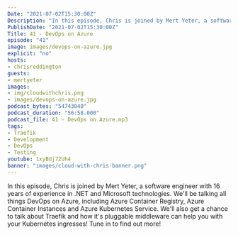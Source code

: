 ```yaml
---
Date: "2021-07-02T15:30:00Z"
Description: "In this episode, Chris is joined by Mert Yeter, a software engineer with 16 years of experience in .NET and Microsoft technologies. We'll be talking all things DevOps on Azure, including Azure Container Registry, Azure Container Instances and Azure Kubernetes Service. We'll also get a chance to talk about Traefik and how it's pluggable middleware can help you with your Kubernetes ingresses! Tune in to find out more!"
PublishDate: "2021-07-02T15:30:00Z"
Title: 41 - DevOps on Azure
episode: "41"
image: images/devops-on-azure.jpg
explicit: "no"
hosts:
- chrisreddington
guests:
- mertyeter
images:
- img/cloudwithchris.png
- images/devops-on-azure.jpg
podcast_bytes: "54743040"
podcast_duration: "56:58.000"
podcast_file: 41 - DevOps on Azure.mp3
tags:
- Traefik
- Development
- DevOps
- Testing
youtube: 1xyBUj72Uh4
banner: "images/cloud-with-chris-banner.png"
---
```

In this episode, Chris is joined by Mert Yeter, a software engineer with 16 years of experience in .NET and Microsoft technologies. We'll be talking all things DevOps on Azure, including Azure Container Registry, Azure Container Instances and Azure Kubernetes Service. We'll also get a chance to talk about Traefik and how it's pluggable middleware can help you with your Kubernetes ingresses! Tune in to find out more!